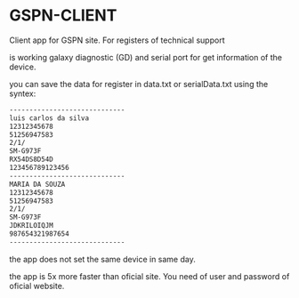 # GSPN-CLIENT
Client app for GSPN site. For registers of technical support

is working galaxy diagnostic (GD) and serial port for get information of the device.

you can save the data for register in data.txt or serialData.txt using the syntex:

```xml
-----------------------------
luis carlos da silva
12312345678
51256947583
2/1/
SM-G973F
RX54DS8D54D
123456789123456
-----------------------------
MARIA DA SOUZA
12312345678
51256947583
2/1/
SM-G973F
JDKRILOIQJM
987654321987654
-----------------------------
```

the app does not set the same device in same day.

the app is 5x more faster than oficial site.
You need of user and password of oficial website.
